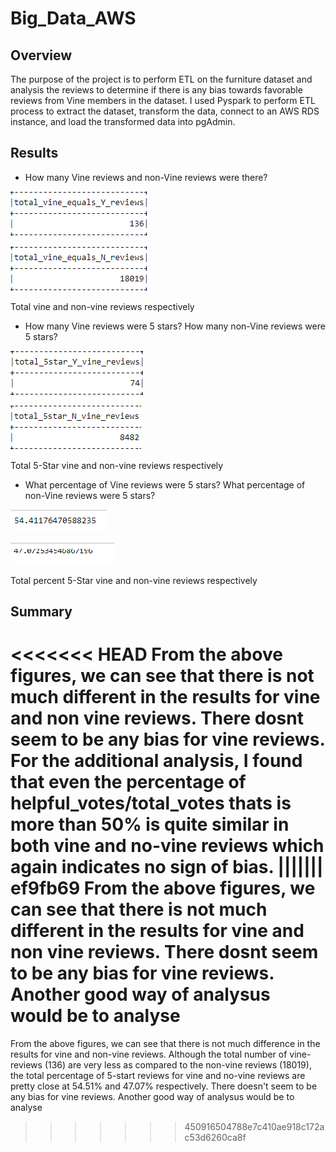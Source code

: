 # Big_Data_AWS

## **Overview**
The purpose of the project is to perform ETL on the furniture dataset and analysis the reviews to determine if there is any bias towards favorable reviews from Vine members in the dataset. I used Pyspark to perform ETL process to extract the dataset, transform the data, connect to an AWS RDS instance, and load the transformed data into pgAdmin. 

## **Results**

* How many Vine reviews and non-Vine reviews were there?

![total_vine_reviews](./total_vine_reviews.png)

![total_non_vine_reviews](./total_non_vine_reviews.png)

Total vine and non-vine reviews respectively


* How many Vine reviews were 5 stars? How many non-Vine reviews were 5 stars?

![total_5star_vine_reviews](./total_5star_vine_reviews.png)

![total_5star_non_vine_reviews](./total_5star_non_vine_reviews.png)

Total 5-Star vine and non-vine reviews respectively


* What percentage of Vine reviews were 5 stars? What percentage of non-Vine reviews were 5 stars?

![total_percent_5star_vine_reviews](./total_percent_5star_vine_reviews.png)

![total_percent_5star_percent_non_vine_reviews](./total_percent_5star_non_vine_reviews.png)

Total percent 5-Star vine and non-vine reviews respectively


## **Summary**
<<<<<<< HEAD
From the above figures, we can see that there is not much different in the results for vine and non vine reviews. There dosnt seem to be any bias for vine reviews.
For the additional analysis, I found that even the percentage of helpful_votes/total_votes thats is more than 50% is quite similar in both vine and no-vine reviews which again indicates no sign of bias.
||||||| ef9fb69
From the above figures, we can see that there is not much different in the results for vine and non vine reviews. There dosnt seem to be any bias for vine reviews.
Another good way of analysus would be to analyse 
=======
From the above figures, we can see that there is not much difference in the results for vine and non-vine reviews. Although the total number of vine-reviews (136) are very less as compared to the non-vine reviews (18019), the total percentage of 5-start reviews for vine and no-vine reviews are pretty close at 54.51% and 47.07% respectively. There doesn't seem to be any bias for vine reviews.
Another good way of analysus would be to analyse 
>>>>>>> 450916504788e7c410ae918c172ac53d6260ca8f

